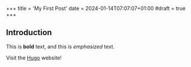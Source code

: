 +++
title = 'My First Post'
date = 2024-01-14T07:07:07+01:00
#draft = true
+++

## Introduction

This is **bold** text, and this is *emphasized* text.

Visit the [Hugo](https://gohugo.io) website!
